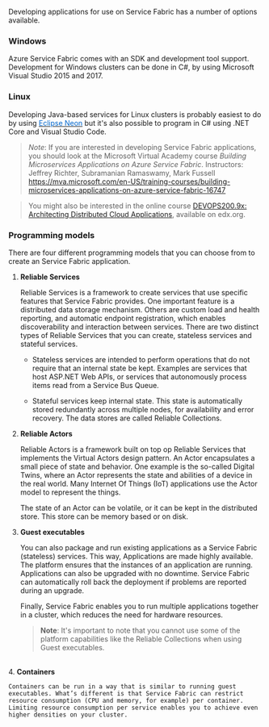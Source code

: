 

Developing applications for use on Service Fabric has a number of options available.

### Windows

Azure Service Fabric comes with an SDK and development tool support. Development for Windows clusters can be done in C#, by using Microsoft Visual Studio 2015 and 2017. 

### Linux
Developing Java-based services for Linux clusters is probably easiest to do by using <a href="https://www.eclipse.org/neon/ " target="_blank"><span style="color: #0066cc;" color="#0066cc">Eclipse Neon</span></a> but it's also possible to program in C# using .NET Core and Visual Studio Code.


> *Note*: If you are interested in developing Service Fabric applications, you should look at the Microsoft Virtual Academy course *Building Microservices Applications on Azure Service Fabric*. 
>Instructors: Jeffrey Richter, Subramanian Ramaswamy, Mark Fussell 
>https://mva.microsoft.com/en-US/training-courses/building-microservices-applications-on-azure-service-fabric-16747

> You might also be interested in the online course [DEVOPS200.9x: Architecting Distributed Cloud Applications](https://www.edx.org/course/architecting-distributed-cloud-microsoft-devops200-9x-1), available on edx.org.

### Programming models

There are four different programming models that you can choose from to create an Service Fabric application.

1. **Reliable Services**

    Reliable Services is a framework to create services that use specific features that Service Fabric     provides. One important feature is a distributed data storage mechanism. Others are custom load and health reporting, and automatic endpoint registration, which enables discoverability and interaction between services. There are two distinct types of Reliable Services that you can create, stateless services and stateful services.

    - Stateless services are intended to perform operations that do not require that an internal state be kept. Examples are services that host ASP.NET Web APIs, or services that autonomously process items read from a Service Bus Queue.

    - Stateful services keep internal state. This state is automatically stored redundantly across multiple nodes, for availability and error recovery. The data stores are called Reliable Collections. 


2. **Reliable Actors**

    Reliable Actors is a framework built on top op Reliable Services that implements the Virtual Actors     design pattern. An Actor encapsulates a small piece of state and behavior. One example is the so-called Digital Twins, where an Actor represents the state and abilities of a device in the real world. Many Internet Of Things (IoT) applications use the Actor model to represent the things.

    The state of an Actor can be volatile, or it can be kept in the distributed store. This store can be memory based or on disk.

3. **Guest executables**

    You can also package and run existing applications as a Service Fabric (stateless) services. 
    This way, Applications are made highly available. The platform ensures that the instances of an application are running. Applications can also be upgraded with no downtime. Service Fabric can automatically roll back the deployment if problems are reported during an upgrade. 

    Finally, Service Fabric enables you to run multiple applications together in a cluster, which reduces the need for hardware resources.

    > **Note**: It's important to note that you cannot use some of the platform capabilities like the Reliable Collections when using Guest executables.

​    
4. **Containers**

    Containers can be run in a way that is similar to running guest executables. What’s different is that Service Fabric can restrict resource consumption (CPU and memory, for example) per container. Limiting resource consumption per service enables you to achieve even higher densities on your cluster.

